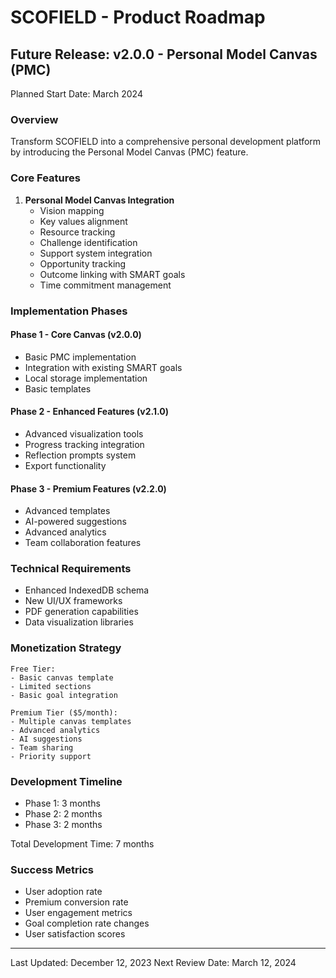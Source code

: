 # SCOFIELD - Product Roadmap

## Future Release: v2.0.0 - Personal Model Canvas (PMC)
Planned Start Date: March 2024

### Overview
Transform SCOFIELD into a comprehensive personal development platform by introducing the Personal Model Canvas (PMC) feature.

### Core Features
1. **Personal Model Canvas Integration**
   - Vision mapping
   - Key values alignment
   - Resource tracking
   - Challenge identification
   - Support system integration
   - Opportunity tracking
   - Outcome linking with SMART goals
   - Time commitment management

### Implementation Phases

#### Phase 1 - Core Canvas (v2.0.0)
- Basic PMC implementation
- Integration with existing SMART goals
- Local storage implementation
- Basic templates

#### Phase 2 - Enhanced Features (v2.1.0)
- Advanced visualization tools
- Progress tracking integration
- Reflection prompts system
- Export functionality

#### Phase 3 - Premium Features (v2.2.0)
- Advanced templates
- AI-powered suggestions
- Advanced analytics
- Team collaboration features

### Technical Requirements
- Enhanced IndexedDB schema
- New UI/UX frameworks
- PDF generation capabilities
- Data visualization libraries

### Monetization Strategy
```
Free Tier:
- Basic canvas template
- Limited sections
- Basic goal integration

Premium Tier ($5/month):
- Multiple canvas templates
- Advanced analytics
- AI suggestions
- Team sharing
- Priority support
```

### Development Timeline
- Phase 1: 3 months
- Phase 2: 2 months
- Phase 3: 2 months

Total Development Time: 7 months

### Success Metrics
- User adoption rate
- Premium conversion rate
- User engagement metrics
- Goal completion rate changes
- User satisfaction scores

---
Last Updated: December 12, 2023
Next Review Date: March 12, 2024
